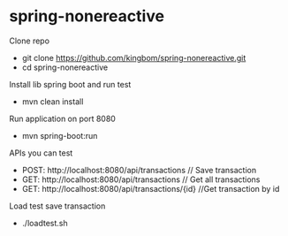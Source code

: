 # spring-nonereactive

Clone repo 
- git clone https://github.com/kingbom/spring-nonereactive.git
- cd spring-nonereactive

Install lib spring boot and run test
- mvn clean install 

Run application on port 8080
- mvn spring-boot:run

APIs you can test
- POST: http://localhost:8080/api/transactions // Save transaction
- GET: http://localhost:8080/api/transactions  //  Get all transactions
- GET: http://localhost:8080/api/transactions/{id}  //Get transaction by id

Load test save transaction
- ./loadtest.sh 

